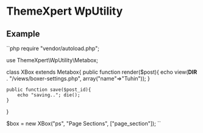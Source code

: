 # ThemeXpert WpUtility

## Example

``php
require "vendor/autoload.php";

use ThemeXpert\WpUtility\Metabox;

class XBox extends Metabox{
	public function render($post){
		echo view(__DIR__ . "/views/boxer-settings.php", array("name"=>"Tuhin"));
	}

	public function save($post_id){
		echo "saving.."; die();
	}
}

$box = new XBox("ps", "Page Sections", ["page_section"]);
``